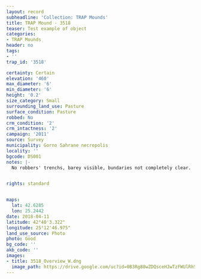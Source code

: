 ```yaml
---
layout: record
subheadline: 'Collection: TRAP Mounds'
title: TRAP Mound - 3518
teaser: Test example of object
categories:
- TRAP Mounds
header: no
tags:
- ''
trap_id: '3518'

certainty: Certain
elevation: '460'
max_diameter: '6'
min_diameter: '6'
height: '0.2'
size_category: Small
surrounding_land_use: Pasture
surface_condition: Pasture
robbed: No
crm_condition: '2'
crm_intactness: '2'
campaign: '2011'
source: Survey
municipality: Gorno Sahrane necropolis
locality: ''
bgcode: DS001
notes: |-
  No robbers' trenchs, barey visible, bundaries not completely clear.


rights: standard


maps:
  lat: 42.6285
  lon: 25.2442
date: 2018-04-11
latitude: 42°40'3.322"
longitude: 25°12'46.975"
land_use_source: Photo
photo: Good
bg_code: ''
akb_code: ''
images:
- title: 3518_Overview_W.dng
  image_path: https://drive.google.com/uc?id=0B3Rg88wZDQsceHJwTzFWUlRhSU0
---
```

